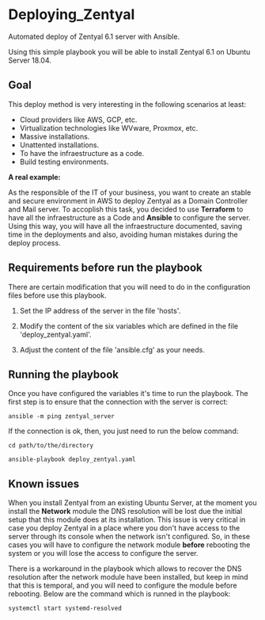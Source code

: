 # Deploying_Zentyal
Automated deploy of Zentyal 6.1 server with Ansible.

Using this simple playbook you will be able to install Zentyal 6.1 on Ubuntu Server 18.04.

## Goal
This deploy method is very interesting in the following scenarios at least:

* Cloud providers like AWS, GCP, etc.
* Virtualization technologies like WVware, Proxmox, etc.
* Massive installations.
* Unattented installations.
* To have the infraestructure as a code.
* Build testing environments.

**A real example:**

As the responsible of the IT of your business, you want to create an stable and secure environment in AWS to deploy Zentyal as a Domain Controller and Mail server. To accoplish this task, you decided to use **Terraform** to have all the infraestructure as a Code and **Ansible** to configure the server. 
Using this way, you will have all the infraestructure documented, saving time in the deployments and also, avoiding human mistakes during the deploy process.

## Requirements before run the playbook

There are certain modification that you will need to do in the configuration files before use this playbook.

1. Set the IP address of the server in the file 'hosts'.

2. Modify the content of the six variables which are defined in the file 'deploy_zentyal.yaml'.

3. Adjust the content of the file 'ansible.cfg' as your needs.

## Running the playbook

Once you have configured the variables it's time to run the playbook. The first step is to ensure that the connection with the server is correct:

    ansible -m ping zentyal_server

If the connection is ok, then, you just need to run the below command:

    cd path/to/the/directory
    
    ansible-playbook deploy_zentyal.yaml 

## Known issues

When you install Zentyal from an existing Ubuntu Server, at the moment you install the **Network** module the DNS resolution will be lost due the initial setup that this module does at its installation. 
This issue is very critical in case you deploy Zentyal in a place where you don't have access to the server through its console when the network isn't configured. So, in these cases you will have to configure the network module **before** rebooting the system or you will lose the access to configure the server. 

There is a workaround in the playbook which allows to recover the DNS resolution after the network module have been installed, but keep in mind that this is temporal, and you will need to configure the module before rebooting. Below are the command which is runned in the playbook:
    
    systemctl start systemd-resolved


